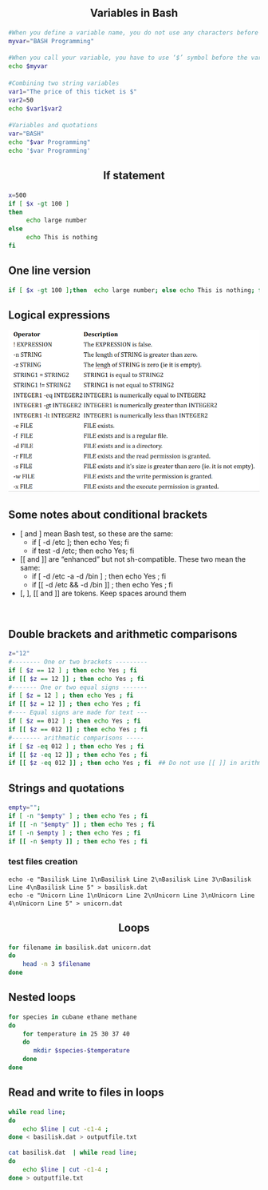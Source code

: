<h2 align="center">Variables in Bash</h2>

```bash
#When you define a variable name, you do not use any characters before the name
myvar="BASH Programming"

#When you call your variable, you have to use ‘$’ symbol before the variable name
echo $myvar

#Combining two string variables
var1="The price of this ticket is $"
var2=50
echo $var1$var2

#Variables and quotations
var="BASH"
echo "$var Programming"
echo '$var Programming'
```

<h2 align="center">If statement</h2>

```bash
x=500
if [ $x -gt 100 ]
then
     echo large number
else
     echo This is nothing
fi
```

## One line version
```bash
if [ $x -gt 100 ];then  echo large number; else echo This is nothing; fi
```

## Logical expressions
<p align="center"><a href="#"><img src="./images/6.png"></a></p>


## Some notes about conditional brackets 
<ul>
<li>
  [ and ] mean Bash test, so these are the same:
  <ul>
    <li>if [ -d /etc ]; then echo Yes; fi</li>
    <li>if test -d /etc; then echo Yes; fi</li>
  </ul>
</li>

<li>
  [[ and ]] are “enhanced” but not sh-compatible. These two mean the same:
  <ul>
    <li>if [ -d /etc -a -d /bin ] ; then echo Yes ; fi</li>
    <li>if [[ -d /etc && -d /bin ]] ; then echo Yes ; fi</li>
  </ul>
</li>

<li>[, ], [[ and ]] are tokens. Keep spaces around them</li>
</ul>

<br>


## Double brackets and arithmetic comparisons
```bash
z="12"
#-------- One or two brackets ---------
if [ $z == 12 ] ; then echo Yes ; fi
if [[ $z == 12 ]] ; then echo Yes ; fi
#------- One or two equal signs -------
if [ $z = 12 ] ; then echo Yes ; fi
if [[ $z = 12 ]] ; then echo Yes ; fi
#---- Equal signs are made for text ---
if [ $z == 012 ] ; then echo Yes ; fi
if [[ $z == 012 ]] ; then echo Yes ; fi
#-------- arithmatic comparisons -----
if [ $z -eq 012 ] ; then echo Yes ; fi
if [[ $z -eq 12 ]] ; then echo Yes ; fi
if [[ $z -eq 012 ]] ; then echo Yes ; fi  ## Do not use [[ ]] in arithmetic comparisons
```

## Strings and quotations 
```bash
empty="";
if [ -n "$empty" ] ; then echo Yes ; fi
if [[ -n "$empty" ]] ; then echo Yes ; fi
if [ -n $empty ] ; then echo Yes ; fi
if [[ -n $empty ]] ; then echo Yes ; fi
```
### test files creation
```
echo -e "Basilisk Line 1\nBasilisk Line 2\nBasilisk Line 3\nBasilisk Line 4\nBasilisk Line 5" > basilisk.dat
echo -e "Unicorn Line 1\nUnicorn Line 2\nUnicorn Line 3\nUnicorn Line 4\nUnicorn Line 5" > unicorn.dat
```

<h2 align="center">Loops</h2>

```bash
for filename in basilisk.dat unicorn.dat
do
    head -n 3 $filename
done
```

## Nested loops
```bash
for species in cubane ethane methane
do
    for temperature in 25 30 37 40
    do
       mkdir $species-$temperature
    done
done
```

## Read and write to files in loops
```bash
while read line;
do
    echo $line | cut -c1-4 ; 
done < basilisk.dat > outputfile.txt
```

```bash
cat basilisk.dat  | while read line;
do
    echo $line | cut -c1-4 ;  
done > outputfile.txt
```
